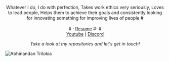 <p align="center">
Whatever I do, I do with perfection, Takes work ethics very seriously, Loves to lead people, Helps them to achieve their goals and consistently looking for innovating something for improving lives of people
#<br><br>
 # · <a href="https://drive.google.com/file/d/18pgFVc82IenHd481XwpNACaR25ZQPJ7m/view?usp=sharing">Resume</a>
 #· 
#<br>
<a href="https://www.youtube.com/channel/UCj2IZE2_Hime__l5xfLEKAQ">Youtube</a>
| <a href="https://dsc.gg/aahir/">Discord</a>
<br>


<p align="center">
 <i>Take a look at my repositories and let's get in touch!</i>
<p  align="center">

</p>

</p>

![Abhinandan Trilokia](https://raw.githubusercontent.com/Trilokia/Trilokia/379277808c61ef204768a61bbc5d25bc7798ccf1/bottom_header.svg)
<br>
</p>
